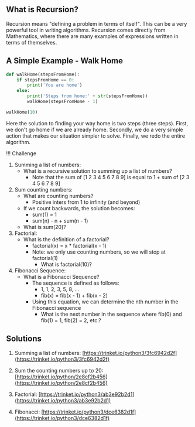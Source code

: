 
## What is Recursion?

Recursion means "defining a problem in terms of itself". This can be a very powerful tool in writing algorithms. Recursion comes directly from Mathematics, where there are many examples of expressions written in terms of themselves.

## A Simple Example - Walk Home

```python
def walkHome(stepsFromHome):
    if stepsFromHome == 0:
        print('You are home')
    else:
        print('Steps from home:' + str(stepsFromHome))
        walkHome(stepsFromHome - 1)

walkHome(10)
```

Here the solution to finding your way home is two steps (three steps). First, we don't go home if we are already home. Secondly, we do a very simple action that makes our situation simpler to solve. Finally, we redo the entire algorithm.

!!! Challenge
1. Summing a list of numbers:
    - What is a recursive solution to summing up a list of numbers?
        - Note that the sum of [1 2 3 4 5 6 7 8 9] is equal to 1 + sum of [2 3 4 5 6 7 8 9]
1. Sum counting numbers:
     - What are counting numbers?
         - Positive inters from 1 to infinity (and beyond)
     - If we count backwards, the solution becomes:
         - sum(1) = 1
         - sum(n) - n + sum(n - 1)
     - What is sum(20)?
3. Factorial:
    - What is the definition of a factorial?
        - factorial(x) = x * factorial(x - 1)
        - Note: we only use counting numbers, so we will stop at factorial(1)
            - What is factorial(10)?
4. Fibonacci Sequence:
    - What is a Fibonacci Sequence?
        - The sequence is defined as follows:
            - 1, 1, 2, 3, 5, 8, ...
            - fib(x) = fib(x - 1) + fib(x - 2)
        - Using this equation, we can determine the nth number in the Fibonacci sequence
            - What is the next number in the sequence where fib(0) and fib(1) = 1, fib(2) = 2, etc.?

## Solutions

 1. Summing a list of numbers: [https://trinket.io/python3/3fc6942d2f](https://trinket.io/python3/3fc6942d2f)

 1. Sum the counting numbers up to 20: [https://trinket.io/python/2e8cf2b456](https://trinket.io/python/2e8cf2b456)

 1. Factorial: [https://trinket.io/python3/ab3e92b2d1](https://trinket.io/python3/ab3e92b2d1)

 1. Fibonacci: [https://trinket.io/python3/dce6382d1f](https://trinket.io/python3/dce6382d1f)         

